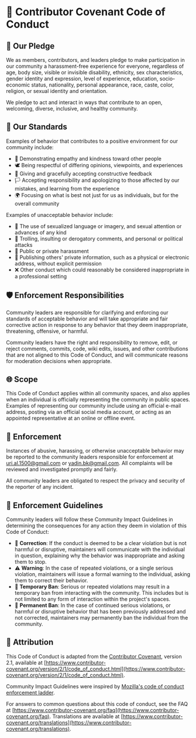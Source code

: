# 📜 Contributor Covenant Code of Conduct

## 🤝 Our Pledge

We as members, contributors, and leaders pledge to make participation in our community a harassment-free experience for everyone, regardless of age, body size, visible or invisible disability, ethnicity, sex characteristics, gender identity and expression, level of experience, education, socio-economic status, nationality, personal appearance, race, caste, color, religion, or sexual identity and orientation.

We pledge to act and interact in ways that contribute to an open, welcoming, diverse, inclusive, and healthy community.

## 🎯 Our Standards

Examples of behavior that contributes to a positive environment for our community include:

- 🤲 Demonstrating empathy and kindness toward other people
- 🕊️ Being respectful of differing opinions, viewpoints, and experiences
- 💌 Giving and gracefully accepting constructive feedback
- 🏳️ Accepting responsibility and apologizing to those affected by our mistakes, and learning from the experience
- 🌍 Focusing on what is best not just for us as individuals, but for the overall community

Examples of unacceptable behavior include:

- 🚫 The use of sexualized language or imagery, and sexual attention or advances of any kind
- 🐍 Trolling, insulting or derogatory comments, and personal or political attacks
- 🚷 Public or private harassment
- 🚩 Publishing others' private information, such as a physical or electronic address, without explicit permission
- ❌ Other conduct which could reasonably be considered inappropriate in a professional setting

## 🛡️ Enforcement Responsibilities

Community leaders are responsible for clarifying and enforcing our standards of acceptable behavior and will take appropriate and fair corrective action in response to any behavior that they deem inappropriate, threatening, offensive, or harmful.

Community leaders have the right and responsibility to remove, edit, or reject comments, commits, code, wiki edits, issues, and other contributions that are not aligned to this Code of Conduct, and will communicate reasons for moderation decisions when appropriate.

## 🌐 Scope

This Code of Conduct applies within all community spaces, and also applies when an individual is officially representing the community in public spaces. Examples of representing our community include using an official e-mail address, posting via an official social media account, or acting as an appointed representative at an online or offline event.

## 🚨 Enforcement

Instances of abusive, harassing, or otherwise unacceptable behavior may be reported to the community leaders responsible for enforcement at uri.al.1500@gmail.com or yadin.bk@gmail.com. All complaints will be reviewed and investigated promptly and fairly.

All community leaders are obligated to respect the privacy and security of the reporter of any incident.

## 📏 Enforcement Guidelines

Community leaders will follow these Community Impact Guidelines in determining the consequences for any action they deem in violation of this Code of Conduct:

- 📝 **Correction**: If the conduct is deemed to be a clear violation but is not harmful or disruptive, maintainers will communicate with the individual in question, explaining why the behavior was inappropriate and asking them to stop.
- ⚠️ **Warning**: In the case of repeated violations, or a single serious violation, maintainers will issue a formal warning to the individual, asking them to correct their behavior.
- 🚫 **Temporary Ban**: Serious or repeated violations may result in a temporary ban from interacting with the community. This includes but is not limited to any form of interaction within the project's spaces.
- 🚷 **Permanent Ban**: In the case of continued serious violations, or harmful or disruptive behavior that has been previously addressed and not corrected, maintainers may permanently ban the individual from the community.

## 🌟 Attribution

This Code of Conduct is adapted from the [Contributor Covenant](https://www.contributor-covenant.org), version 2.1, available at [https://www.contributor-covenant.org/version/2/1/code_of_conduct.html](https://www.contributor-covenant.org/version/2/1/code_of_conduct.html).

Community Impact Guidelines were inspired by [Mozilla's code of conduct enforcement ladder](https://github.com/mozilla/diversity).

For answers to common questions about this code of conduct, see the FAQ at [https://www.contributor-covenant.org/faq](https://www.contributor-covenant.org/faq). Translations are available at [https://www.contributor-covenant.org/translations](https://www.contributor-covenant.org/translations).
